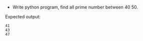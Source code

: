 * Write python program, find all prime number between 40 50.

Expected output:
```output
41
43
47
```